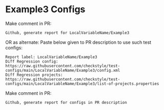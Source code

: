 # Example3 Configs
Make comment in PR:
```
Github, generate report for LocalVariableName/Example3
```
OR as alternate:
Paste below given to PR description to use such test configs:
```
Report label: LocalVariableName/Example3
Diff Regression config: https://raw.githubusercontent.com/checkstyle/test-configs/main/LocalVariableName/Example3/config.xml
Diff Regression projects: https://raw.githubusercontent.com/checkstyle/test-configs/main/LocalVariableName/Example3/list-of-projects.properties
```
Make comment in PR:
```
Github, generate report for configs in PR description
```
